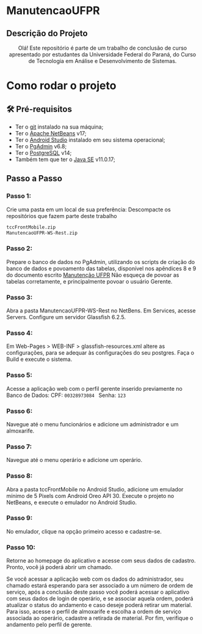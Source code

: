 # ManutencaoUFPR



## Descrição do Projeto
<p align="center">Olá! Este repositório é parte de um trabalho de conclusão de curso apresentado por estudantes da Universidade Federal do Paraná, do Curso de Tecnologia em Análise e Desenvolvimento de Sistemas.</p>


# Como rodar o projeto

## 🛠 Pré-requisitos

- Ter o [git](https://git-scm.com/book/en/v2/Getting-Started-Installing-Git) instalado na sua máquina;
- Ter o [Apache NetBeans](https://netbeans.apache.org/download/archive/index.html) v17;
- Ter o [Android Studio](https://developer.android.com/studio) instalado em seu sistema operacional;
- Ter o [PgAdmin](https://www.pgadmin.org/download/)  v6.8; 
- Ter o [PostgreSQL](https://www.postgresql.org/download/)  v14;
- Também tem que ter o [Java SE](https://www.java.com/pt-BR/download/ie_manual.jsp?locale=pt_BR) v11.0.17;



## Passo a Passo

### Passo 1:

Crie uma pasta em um local de sua preferência: 
Descompacte os repositórios que fazem parte deste trabalho

```bash
tccFrontMobile.zip
ManutencaoUFPR-WS-Rest.zip
```

### Passo 2:
Prepare o banco de dados no PgAdmin, utilizando os scripts de criação do banco de dados e povoamento das tabelas, disponível nos apêndices 8 e 9 do documento escrito [Manutenção UFPR](https://github.com/Janaerc/tccFrontMobile/blob/master/TCC%20-%20Manuten%C3%A7%C3%A3o%20UFPR.pdf) 
Não esqueça de povoar as tabelas corretamente, e principalmente povoar o usuário Gerente.

### Passo 3:
Abra a pasta ManutencaoUFPR-WS-Rest no NetBens.
Em Services, acesse Servers.
Configure um servidor Glassfish 6.2.5.


### Passo 4:
Em Web-Pages > WEB-INF > glassfish-resources.xml altere as configurações, para se adequar às configurações do seu postgres.
Faça o Build e execute o sistema.

### Passo 5:
Acesse a aplicação web com o perfil gerente inserido previamente no Banco de Dados:
 	CPF:  ```00328973084 ```
	Senha:  ```123 ```

### Passo 6:
Navegue até o menu funcionários e adicione um administrador e um almoxarife.

### Passo 7:
Navegue até o menu operário e adicione um operário.

### Passo 8:
Abra a pasta tccFrontMobile no Android Studio, adicione um emulador mínimo de 5 Pixels com Android Oreo API 30. Execute o projeto no NetBeans, e execute o emulador no Android Studio.

### Passo 9:
No emulador, clique na opção primeiro acesso e cadastre-se.

### Passo 10:
Retorne ao homepage do aplicativo e acesse com seus dados de cadastro.
Pronto, você já poderá abrir um chamado.

Se você acessar a aplicação web com os dados do administrador, seu chamado estará esperando para ser associado a um número de ordem de serviço, após a conclusão deste passo você poderá acessar o aplicativo com seus dados de login de operário, e se associar aquela ordem, poderá atualizar o status do andamento e caso deseje poderá retirar um material. Para isso, acesse o perfil de almoxarife e escolha a ordem de serviço associada ao operário, cadastre a retirada de material. Por fim, verifique o andamento pelo perfil de gerente.





